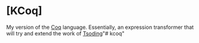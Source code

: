 # [KCoq]

My version of the [Coq](https://coq.inria.fr/about-coq) language. Essentially, an expression transformer that will try and extend the work of [Tsoding](https://www.youtube.com/@TsodingDaily)"# kcoq" 
